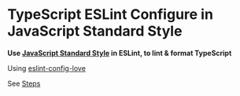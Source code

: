 # TypeScript ESLint Configure in JavaScript Standard Style

**Use [JavaScript Standard Style](https://standardjs.com/) in ESLint, to lint & format TypeScript**

Using [eslint-config-love](https://github.com/mightyiam/eslint-config-love)

See [Steps](./steps.md)

